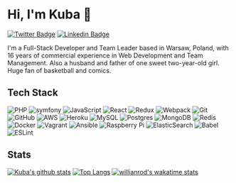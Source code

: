# Hi, I'm Kuba 👋

[![Twitter Badge](https://img.shields.io/badge/-@KubaRocks-1ca0f1?style=flat-square&labelColor=1ca0f1&logo=twitter&logoColor=white&link=https://twitter.com/KubaRocks)](https://twitter.com/KubaRocks) [![Linkedin Badge](https://img.shields.io/badge/-kubaflorczuk-blue?style=flat-square&logo=Linkedin&logoColor=white&link=https://www.linkedin.com/in/kubaflorczuk/)](https://www.linkedin.com/in/kubaflorczuk/)

I'm a Full-Stack Developer and Team Leader based in Warsaw, Poland, with 16 years of commercial experience in Web Development and Team Management. Also a husband and father of one sweet two-year-old girl. Huge fan of basketball and comics.

## Tech Stack

<img alt="PHP" src="https://img.shields.io/badge/php-%23777BB4.svg?&style=for-the-badge&logo=php&logoColor=white"/> <img alt="symfony" src="https://img.shields.io/badge/symfony-%23FFFFFF.svg?&style=for-the-badge&logo=symfony&logoColor=black"/> <img alt="JavaScript" src="https://img.shields.io/badge/javascript-%23323330.svg?&style=for-the-badge&logo=javascript&logoColor=%23F7DF1E"/> <img alt="React" src="https://img.shields.io/badge/react-%2320232a.svg?&style=for-the-badge&logo=react&logoColor=%2361DAFB"/> <img alt="Redux" src="https://img.shields.io/badge/redux-%23593d88.svg?&style=for-the-badge&logo=redux&logoColor=white"/> <img alt="Webpack" src="https://img.shields.io/badge/webpack-%238DD6F9.svg?&style=for-the-badge&logo=webpack&logoColor=black" /> <img alt="Git" src="https://img.shields.io/badge/git-%23F05033.svg?&style=for-the-badge&logo=git&logoColor=white"/> <img alt="GitHub" src="https://img.shields.io/badge/github-%23121011.svg?&style=for-the-badge&logo=github&logoColor=white"/> <img alt="AWS" src="https://img.shields.io/badge/AWS-%23FF9900.svg?&style=for-the-badge&logo=amazon-aws&logoColor=white"/> <img alt="Heroku" src="https://img.shields.io/badge/heroku-%23430098.svg?&style=for-the-badge&logo=heroku&logoColor=white"/> <img alt="MySQL" src="https://img.shields.io/badge/mysql-%2300f.svg?&style=for-the-badge&logo=mysql&logoColor=white"/> <img alt="Postgres" src ="https://img.shields.io/badge/postgres-%23316192.svg?&style=for-the-badge&logo=postgresql&logoColor=white"/> <img alt="MongoDB" src ="https://img.shields.io/badge/MongoDB-%234ea94b.svg?&style=for-the-badge&logo=mongodb&logoColor=white"/> <img alt="Redis" src="https://img.shields.io/badge/redis-%23DD0031.svg?&style=for-the-badge&logo=redis&logoColor=white"/> <img alt="Docker" src="https://img.shields.io/badge/docker-%230db7ed.svg?&style=for-the-badge&logo=docker&logoColor=white"/> <img alt="Vagrant" src="https://img.shields.io/badge/vagrant-%231563FF.svg?&style=for-the-badge&logo=vagrant&logoColor=white"/> <img alt="Ansible" src="https://img.shields.io/badge/ansible-%231A1918.svg?&style=for-the-badge&logo=ansible&logoColor=white"/> <img alt="Raspberry Pi" src="https://img.shields.io/badge/-RaspberryPi-C51A4A?style=for-the-badge&logo=Raspberry-Pi" /> <img alt="ElasticSearch" src="https://img.shields.io/badge/-ElasticSearch-005571?style=for-the-badge&logo=elasticsearch"/> <img alt="Babel" src="https://img.shields.io/badge/Babel-F9DC3e?style=for-the-badge&logo=babel&logoColor=black" /> <img alt="ESLint" src="https://img.shields.io/badge/ESLint-4B3263?style=for-the-badge&logo=eslint&logoColor=white" />

## Stats
[![Kuba's github stats](https://kuba-rocks-github-readme-stats.vercel.app/api?username=KubaRocks&count_private=true&show_icons=true&theme=gruvbox&hide=stars)](https://github.com/KubaRocks) 
[![Top Langs](https://kuba-rocks-github-readme-stats.vercel.app/api/top-langs/?username=KubaRocks&hide=vim%20script&theme=gruvbox&layout=compact)](https://github.com/anuraghazra/github-readme-stats)
[![willianrod's wakatime stats](https://kuba-rocks-github-readme-stats.vercel.app/api/wakatime?username=KubaRocks&theme=gruvbox)](https://github.com/anuraghazra/github-readme-stats)
